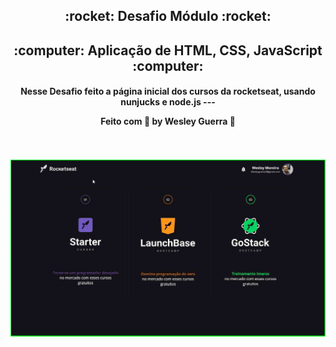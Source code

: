 
<h2 align="center">
:rocket: Desafio Módulo :rocket:
</h2>
<h2 align="center">
:computer: Aplicação de HTML, CSS, JavaScript :computer:
</h2>
<h4 align="center">
Nesse Desafio feito a página inicial dos cursos da rocketseat, usando nunjucks e node.js
---

Feito com :purple_heart: by Wesley Guerra :wave:
</h4>

<p align="center">
    <br/>
  <br/>
  <img src="01.gif" width="700px">
  <br/>
  <br/>
</p>
